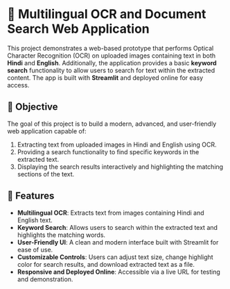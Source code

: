# 📄 Multilingual OCR and Document Search Web Application

This project demonstrates a web-based prototype that performs Optical Character Recognition (OCR) on uploaded images containing text in both **Hindi** and **English**. Additionally, the application provides a basic **keyword search** functionality to allow users to search for text within the extracted content. The app is built with **Streamlit** and deployed online for easy access.

## 🎯 Objective
The goal of this project is to build a modern, advanced, and user-friendly web application capable of:
1. Extracting text from uploaded images in Hindi and English using OCR.
2. Providing a search functionality to find specific keywords in the extracted text.
3. Displaying the search results interactively and highlighting the matching sections of the text.

## 🔧 Features
- **Multilingual OCR**: Extracts text from images containing Hindi and English text.
- **Keyword Search**: Allows users to search within the extracted text and highlights the matching words.
- **User-Friendly UI**: A clean and modern interface built with Streamlit for ease of use.
- **Customizable Controls**: Users can adjust text size, change highlight color for search results, and download extracted text as a file.
- **Responsive and Deployed Online**: Accessible via a live URL for testing and demonstration.
